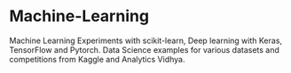 # Machine-Learning
Machine Learning Experiments with scikit-learn, Deep learning with Keras, TensorFlow and Pytorch. Data Science examples for various datasets and competitions from Kaggle and Analytics Vidhya.
